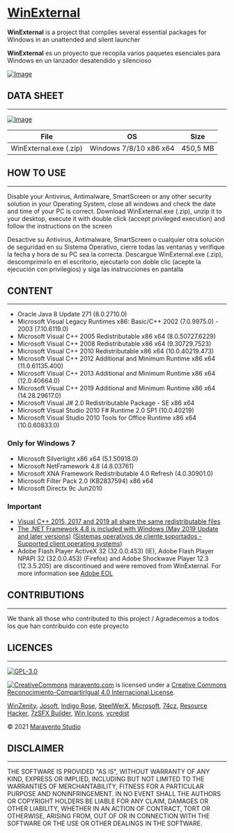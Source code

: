 # [WinExternal](https://www.maravento.com/p/winexternal.html)

**WinExternal** is a project that compiles several essential packages for Windows in an unattended and silent launcher

**WinExternal** es un proyecto que recopila varios paquetes esenciales para Windows en un lanzador desatendido y silencioso

[![Image](https://2.bp.blogspot.com/-iZ_fW9WYLHM/XOV_tAfCZkI/AAAAAAAAHW8/B-RdtgeEwX08oizgP3VDG-_kdWb95ngaQCLcBGAs/s1600/winexternal.png)](https://www.maravento.com/p/winexternal.html)

## DATA SHEET

---

[![Image](https://1.bp.blogspot.com/-Y_vVfquMvAE/WsOHgH6kY1I/AAAAAAAAD6Q/PPbPjbEBHH4YJDrcU6tE0ENbhHMroAmRQCLcBGAs/s1600/quick-download.png)](https://mega.nz/file/mBFBCY5J#Y9PRAr-YAUcVpSn4hvpJciqxij3piiMjYWUkdgvp2Hw)

|File|OS|Size|
| :---: | :---: | :---: |
|WinExternal.exe (.zip)|Windows 7/8/10 x86 x64|450,5 MB|

## HOW TO USE

---

Disable your Antivirus, Antimalware, SmartScreen or any other security solution in your Operating System, close all windows and check the date and time of your PC is correct. Download WinExternal.exe (.zip), unzip it to your desktop, execute it with double click (accept privileged execution) and follow the instructions on the screen

Desactive su Antivirus, Antimalware, SmartScreen o cualquier otra solución de seguridad en su Sistema Operativo, cierre todas las ventanas y verifique la fecha y hora de su PC sea la correcta. Descargue WinExternal.exe (.zip), descomprimirlo en el escritorio, ejecutarlo con doble clic (acepte la ejecución con privilegios) y siga las instrucciones en pantalla

## CONTENT

---

- Oracle Java 8 Update 271 (8.0.2710.0)
- Microsoft Visual Legacy Runtimes x86: Basic/C++ 2002 (7.0.9975.0) - 2003 (7.10.6119.0)
- Microsoft Visual C++ 2005 Redistributable x86 x64 (8.0.50727.6229)
- Microsoft Visual C++ 2008 Redistributable x86 x64 (9.30729.7523)
- Microsoft Visual C++ 2010 Redistributable x86 x64 (10.0.40219.473)
- Microsoft Visual C++ 2012 Additional and Minimum Runtime x86 x64 (11.0.61135.400)
- Microsoft Visual C++ 2013 Additional and Minimum Runtime x86 x64 (12.0.40664.0)
- Microsoft Visual C++ 2019 Additional and Minimum Runtime x86 x64 (14.28.29617.0)
- Microsoft Visual J# 2.0 Redistributable Package - SE x86 x64
- Microsoft Visual Studio 2010 F# Runtime 2.0 SP1 (10.0.40219)
- Microsoft Visual Studio 2010 Tools for Office Runtime x86 x64 (10.0.60833.0)

### Only for Windows 7

- Microsoft Silverlight x86 x64 (5.1.50918.0)
- Microsoft NetFramework 4.8 (4.8.03761)
- Microsoft XNA Framework Redistributable 4.0 Refresh (4.0.30901.0)
- Microsoft Filter Pack 2.0 (KB2837594) x86 x64
- Microsoft Directx 9c Jun2010

### Important

- [Visual C++ 2015, 2017 and 2019 all share the same redistributable files](https://support.microsoft.com/en-us/help/2977003/the-latest-supported-visual-c-downloads)
- [The .NET Framework 4.8 is included with Windows (May 2019 Update and later versions)](https://docs.microsoft.com/en-us/dotnet/framework/install/on-windows-10#net-framework-48) ([Sistemas operativos de cliente soportados - Supported client operating systems](https://docs.microsoft.com/en-us/dotnet/framework/get-started/system-requirements#supported-client-operating-systems))
- Adobe Flash Player ActiveX 32 (32.0.0.453) (IE), Adobe Flash Player NPAPI 32 (32.0.0.453) (Firefox) and Adobe Shockwave Player 12.3 (12.3.5.205) are discontinued and were removed from WinExternal. For more information see [Adobe EOL](https://www.adobe.com/es/products/flashplayer/end-of-life.html#:~:text=As%20previously%20announced%20in%20July,(%E2%80%9CEOL%20Date%E2%80%9D).)

## CONTRIBUTIONS

---

We thank all those who contributed to this project / Agradecemos a todos los que han contribuido con este proyecto

## LICENCES

---

[![GPL-3.0](https://img.shields.io/badge/License-GPLv3-blue.svg)](https://www.gnu.org/licenses/gpl.txt)

[![CreativeCommons](https://licensebuttons.net/l/by-sa/4.0/88x31.png)](http://creativecommons.org/licenses/by-sa/4.0/)
[maravento.com](https://www.maravento.com) is licensed under a [Creative Commons Reconocimiento-CompartirIgual 4.0 Internacional License](http://creativecommons.org/licenses/by-sa/4.0/).

[WinZenity](https://github.com/maravento/winzenity), [Jpsoft](https://jpsoft.com/), [Indigo Rose](https://www.indigorose.com/autoplay-media-studio/), [SteelWerX](https://fstaal01.home.xs4all.nl/swreg-us.html), [Microsoft](https://www.microsoft.com/), [74cz](http://74.cz/es/make-sfx/index.php), [Resource Hacker](http://www.angusj.com/resourcehacker/), [7zSFX Builder](https://sourceforge.net/projects/s-zipsfxbuilder/), [Win Icons](http://www.iconarchive.com/show/fs-icons-by-franksouza183/Places-folder-windows-icon.html), [vcredist](https://github.com/abbodi1406/vcredist)

© 2021 [Maravento Studio](https://www.maravento.com)

## DISCLAIMER

---

THE SOFTWARE IS PROVIDED "AS IS", WITHOUT WARRANTY OF ANY KIND, EXPRESS OR IMPLIED, INCLUDING BUT NOT LIMITED TO THE WARRANTIES OF MERCHANTABILITY, FITNESS FOR A PARTICULAR PURPOSE AND NONINFRINGEMENT. IN NO EVENT SHALL THE AUTHORS OR COPYRIGHT HOLDERS BE LIABLE FOR ANY CLAIM, DAMAGES OR OTHER LIABILITY, WHETHER IN AN ACTION OF CONTRACT, TORT OR OTHERWISE, ARISING FROM, OUT OF OR IN CONNECTION WITH THE SOFTWARE OR THE USE OR OTHER DEALINGS IN THE SOFTWARE.
